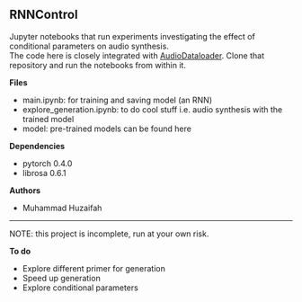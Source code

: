 ## RNNControl

Jupyter notebooks that run experiments investigating the effect of conditional parameters on audio synthesis.   
The code here is closely integrated with [AudioDataloader](https://github.com/muhdhuz/AudioDataloader). Clone that repository and run the notebooks from within it.     

**Files**  
* main.ipynb: for training and saving model (an RNN)
* explore_generation.ipynb: to do cool stuff i.e. audio synthesis with the trained model
* model: pre-trained models can be found here 

**Dependencies**  
* pytorch 0.4.0  
* librosa 0.6.1  

**Authors**  
* Muhammad Huzaifah

- - -
NOTE: this project is incomplete, run at your own risk.  

**To do**  
 * Explore different primer for generation
 * Speed up generation
 * Explore conditional parameters







